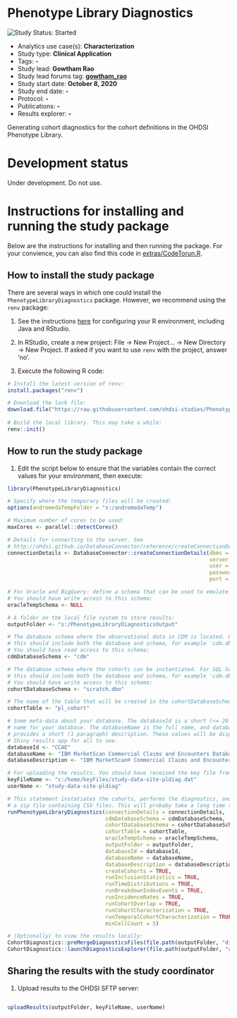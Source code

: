 Phenotype Library Diagnostics
=============================

<img src="https://img.shields.io/badge/Study%20Status-Started-blue.svg" alt="Study Status: Started">

- Analytics use case(s): **Characterization**
- Study type: **Clinical Application**
- Tags: **-**
- Study lead: **Gowtham Rao**
- Study lead forums tag: **[gowtham_rao](https://forums.ohdsi.org/u/gowtham_rao)**
- Study start date: **October 8, 2020**
- Study end date: **-**
- Protocol: **-**
- Publications: **-**
- Results explorer: **-**

Generating cohort diagnostics for the cohort definitions in the OHDSI Phenotype Library.

# Development status

Under development. Do not use.

# Instructions for installing and running the study package

Below are the instructions for installing and then running the package. For your convience, you can also find this code in [extras/CodeTorun.R](https://github.com/ohdsi-studies/PhenotypeLibraryDiagnostics/blob/master/extras/CodeToRun.R).

## How to install the study package

There are several ways in which one could install the `PhenotypeLibraryDiagnostics` package. However, we recommend using the `renv` package:

1. See the instructions [here](https://ohdsi.github.io/Hades/rSetup.html) for configuring your R environment, including Java and RStudio.

2. In RStudio, create a new project: File -> New Project... -> New Directory -> New Project. If asked if you want to use `renv` with the project, answer ‘no’.

3. Execute the following R code:

```r
# Install the latest version of renv:
install.packages("renv")

# Download the lock file:
download.file("https://raw.githubusercontent.com/ohdsi-studies/PhenotypeLibraryDiagnostics/master/renv.lock", "renv.lock")
  
# Build the local library. This may take a while:
renv::init()
```

## How to run the study package

1. Edit the script below to ensure that the variables contain the correct values for your environment, then execute:

```r
library(PhenotypeLibraryDiagnostics)

# Specify where the temporary files will be created:
options(andromedaTempFolder = "s:/andromedaTemp")

# Maximum number of cores to be used:
maxCores <- parallel::detectCores()

# Details for connecting to the server. See 
# http://ohdsi.github.io/DatabaseConnector/reference/createConnectionDetails.html for more details:
connectionDetails <- DatabaseConnector::createConnectionDetails(dbms = "postgresql",
                                                                server = "localhost/ohdsi",
                                                                user = "joe",
                                                                password = "secret",
                                                                port = 5432)

# For Oracle and BigQuery: define a schema that can be used to emulate temp tables. 
# You should have write access to this schema:
oracleTempSchema <- NULL

# A folder on the local file system to store results:
outputFolder <- "s:/PhenotypeLibraryDiagnosticsOutput"

# The database schema where the observational data in CDM is located. For SQL Server
# this should include both the database and schema, for example 'cdm.dbo'.
# You should have read access to this schema:
cdmDatabaseSchema <- "cdm"

# The database schema where the cohorts can be instantiated. For SQL Server
# this should include both the database and schema, for example 'cdm.dbo'.
# You should have write access to this schema:
cohortDatabaseSchema <- "scratch.dbo"

# The name of the table that will be created in the cohortDatabaseSchema:
cohortTable <- "pl_cohort"

# Some meta-data about your database. The databaseId is a short (<= 20 characters)
# name for your database. The databaseName is the full name, and databaseDescription 
# provides a short (1 paragraph) description. These values will be displayed in the 
# Shiny results app for all to see.
databaseId <- "CCAE"
databaseName <- "IBM MarketScan Commercial Claims and Encounters Database"
databaseDescription <- "IBM MarketScan® Commercial Claims and Encounters Database (CCAE) represent data from individuals enrolled in United States employer-sponsored insurance health plans. The data includes adjudicated health insurance claims (e.g. inpatient, outpatient, and outpatient pharmacy) as well as enrollment data from large employers and health plans who provide private healthcare coverage to employees, their spouses, and dependents. Additionally, it captures laboratory tests for a subset of the covered lives. This administrative claims database includes a variety of fee-for-service, preferred provider organizations, and capitated health plans." 

# For uploading the results. You should have received the key file from the study coordinator:
keyFileName <- "c:/home/keyFiles/study-data-site-pldiag.dat"
userName <- "study-data-site-pldiag"

# This statement instatiates the cohorts, performs the diagnostics, and writes the results to
# a zip file containing CSV files. This will probaby take a long time to run:
runPhenotypeLibraryDiagnostics(connectionDetails = connectionDetails,
                               cdmDatabaseSchema = cdmDatabaseSchema,
                               cohortDatabaseSchema = cohortDatabaseSchema,
                               cohortTable = cohortTable,
                               oracleTempSchema = oracleTempSchema,
                               outputFolder = outputFolder,
                               databaseId = databaseId,
                               databaseName = databaseName,
                               databaseDescription = databaseDescription,
                               createCohorts = TRUE,
                               runInclusionStatistics = TRUE,
                               runTimeDistributions = TRUE,
                               runBreakdownIndexEvents = TRUE,
                               runIncidenceRates = TRUE,
                               runCohortOverlap = TRUE,
                               runCohortCharacterization = TRUE,
                               runTemporalCohortCharacterization = TRUE,
                               minCellCount = 5)

# (Optionally) to view the results locally:
CohortDiagnostics::preMergeDiagnosticsFiles(file.path(outputFolder, "diagnosticsExport"))
CohortDiagnostics::launchDiagnosticsExplorer(file.path(outputFolder, "diagnosticsExport"))
```

## Sharing the results with the study coordinator

1. Upload results to the OHDSI SFTP server:

```r

uploadResults(outputFolder, keyFileName, userName)
```

